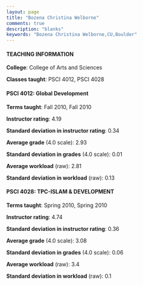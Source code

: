 ```yaml
---
layout: page
title: "Bozena Christina Welborne" 
comments: true
description: "blanks"
keywords: "Bozena Christina Welborne,CU,Boulder"
---
```

<head>
<script src="https://ajax.googleapis.com/ajax/libs/jquery/2.1.3/jquery.min.js"></script>
<script src="https://dl.dropboxusercontent.com/s/pc42nxpaw1ea4o9/highcharts.js?dl=0"></script>
<!-- <script src="../assets/js/highcharts.js"></script> -->
<style type="text/css">@font-face {
	font-family: "Bebas Neue";
	src: url(https://www.filehosting.org/file/details/544349/BebasNeue Regular.otf) format("opentype");
	}
	h1.Bebas { 
		font-family: "Bebas Neue", Verdana, Tahoma;
	}
</style>
</head>
	   
#### TEACHING INFORMATION

**College**: College of Arts and Sciences

**Classes taught**: PSCI 4012, PSCI 4028

#### PSCI 4012: Global Development

**Terms taught**: Fall 2010, Fall 2010

**Instructor rating**: 4.19

**Standard deviation in instructor rating**: 0.34

**Average grade** (4.0 scale): 2.93

**Standard deviation in grades** (4.0 scale): 0.01

**Average workload** (raw): 2.81

**Standard deviation in workload** (raw): 0.13

#### PSCI 4028: TPC-ISLAM & DEVELOPMENT

**Terms taught**: Spring 2010, Spring 2010

**Instructor rating**: 4.74

**Standard deviation in instructor rating**: 0.36

**Average grade** (4.0 scale): 3.08

**Standard deviation in grades** (4.0 scale): 0.06

**Average workload** (raw): 3.4

**Standard deviation in workload** (raw): 0.1

